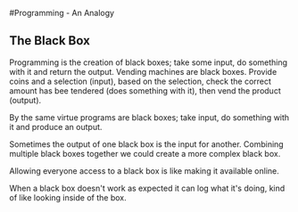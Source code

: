 #Programming - An Analogy

## The Black Box
Programming is the creation of black boxes; take some input, do something with it and return the output. Vending machines are black boxes. Provide coins and a selection (input), based on the selection, check the correct amount has bee tendered (does something with it), then vend the product (output).

By the same virtue programs are black boxes; take input, do something with it and produce an output. 

Sometimes the output of one black box is the input for another. Combining multiple black boxes together we could create a more complex black box.

Allowing everyone access to a black box is like making it available online.  

When a black box doesn't work as expected it can log what it's doing, kind of like looking inside of the box.